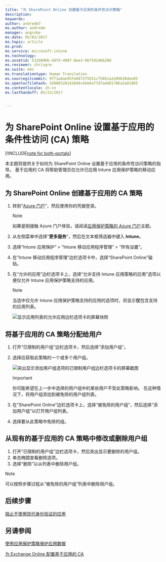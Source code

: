 ```yaml
---
title: "为 SharePoint Online 创建基于应用的条件性访问策略"
description: 
keywords: 
author: andredm7
ms.author: andredm
manager: angrobe
ms.date: 05/03/2017
ms.topic: article
ms.prod: 
ms.service: microsoft-intune
ms.technology: 
ms.assetid: 531b09bb-ddfd-498f-8ee3-6675d2466208
ms.reviewer: chrisgre
ms.suite: ems
ms.translationtype: Human Translation
ms.sourcegitcommit: 9ff1adae93fe6873f5551cf58b1a2e89638dee85
ms.openlocfilehash: 2d9065281436d4c44e6af7d7a4401786a2a01965
ms.contentlocale: zh-cn
ms.lasthandoff: 05/23/2017


---
```


# <a name="set-up-app-based-conditional-access-ca-policies-for-sharepoint-online"></a>为 SharePoint Online 设置基于应用的条件性访问 (CA) 策略

[!INCLUDE[note for both-portals](../includes/note-for-both-portals.md)]

本主题将提供关于如何为 SharePoint Online 设置基于应用的条件性访问策略的指导。 基于应用的 CA 将帮助管理员仅允许已应用 Intune 应用保护策略的移动应用。

## <a name="to-create-the-app-based-ca-policy-for-sharepoint-online"></a>为 SharePoint Online 创建基于应用的 CA 策略

1. 转到“[Azure 门户](https://portal.azure.com)”，然后使用你的凭据登录。

    > [!NOTE]
    > 如果是刚接触 Azure 门户体验，请阅读[应用保护策略的 Azure 门户](azure-portal-for-microsoft-intune-mam-policies.md)主题。

2. 从左侧菜单中选择“**更多服务**”，然后在文本框筛选器中键入 **Intune**。

3. 选择“Intune 应用保护” > “Intune 移动应用程序管理” > “所有设置”。

4. 在“Intune 移动应用程序管理”边栏选项卡中，选择“SharePoint Online”磁贴。

5. 在“允许的应用”边栏选项卡上，选择“允许支持 Intune 应用策略的应用”选项以便仅允许 Intune 应用保护策略支持的应用。

    > [!NOTE] 
    > 当选中仅允许 Intune 应用保护策略支持的应用的选项时，将显示**仅**包含支持的应用列表。

    ![显示应用列表的允许应用边栏选项卡的屏幕快照](../media/mam-ca-spo-allowed-apps.png)

## <a name="to-assign-app-based-ca-policies-to-your-users"></a>将基于应用的 CA 策略分配给用户

1. 打开“已限制的用户组”边栏选项卡，然后选择“添加用户组”。

2. 选择应获取此策略的一个或多个用户组。

    ![突出显示添加用户组选项的已限制用户组边栏选项卡的屏幕截图](../media/mam-ca-spo-restricted-groups.png)

    > [!IMPORTANT] 
    > 你可能希望在上一步中选择的用户组中的某些用户不受此策略影响。 在这种情况下，将用户组添加到被免除的用户组列表。 

3. 在“SharePoint Online”边栏选项卡上，选择“被免除的用户组”，然后选择“添加用户组”以打开用户组列表。

4. 选择要从此策略中免除的组。  

## <a name="to-modify-or-delete-user-groups-from-an-existing-app-based-ca-policy"></a>从现有的基于应用的 CA 策略中修改或删除用户组

1. 打开“已限制的用户组”边栏选项卡，然后突出显示要删除的用户组。
2. 单击椭圆查看删除选项。
3. 选择“删除”以从列表中删除用户组。

> [!NOTE] 
> 可以按照步骤过程从“被免除的用户组”列表中删除用户组。

## <a name="next-steps"></a>后续步骤

[阻止不使用现代身份验证的应用](block-apps-with-no-modern-authentication.md)

## <a name="see-also"></a>另请参阅

[使用应用保护策略保护应用数据](protect-app-data-using-mobile-app-management-policies-with-microsoft-intune.md)

[为 Exchange Online 配置基于应用的 CA](mam-ca-for-exchange-online.md)

